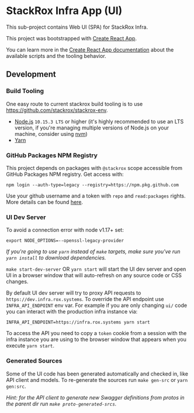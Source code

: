 # StackRox Infra App (UI)

This sub-project contains Web UI (SPA) for StackRox Infra.

This project was bootstrapped with
[Create React App](https://github.com/facebook/create-react-app).

You can learn more in the
[Create React App documentation](https://facebook.github.io/create-react-app/docs/getting-started)
about the available scripts and the tooling behavior.

## Development

### Build Tooling

One easy route to current stackrox build tooling is to use
https://github.com/stackrox/stackrox-env.

- [Node.js](https://nodejs.org/en/) `10.15.3 LTS` or higher (it's highly
  recommended to use an LTS version, if you're managing multiple versions of
  Node.js on your machine, consider using
  [nvm](https://github.com/creationix/nvm))
- [Yarn](https://yarnpkg.com/en/)

### GitHub Packages NPM Registry

This project depends on packages with `@stackrox` scope accessible from GitHub
Packages NPM registry. Get access with:

```
npm login --auth-type=legacy --registry=https://npm.pkg.github.com
```

Use your github username and a token with `repo` and `read:packages` rights.
More details can be found
[here](https://docs.engineering.redhat.com/display/StackRox/Using+GitHub+Packages+with+NPM).

### UI Dev Server

To avoid a connection error with node v1.17+ set:

```
export NODE_OPTIONS=--openssl-legacy-provider
```

_If you're going to use `yarn` instead of `make` targets, make sure you've run
`yarn install` to download dependencies._

`make start-dev-server` OR `yarn start` will start the UI dev server and open UI
in a browser window that will auto-refresh on any source code or CSS changes.

By default UI dev server will try to proxy API requests to
`https://dev.infra.rox.systems`. To override the API endpoint use
`INFRA_API_ENDPOINT` env var. For example if you are only changing `ui/` code
you can interact with the production infra instance via:

```
INFRA_API_ENDPOINT=https://infra.rox.systems yarn start
```

To access the API you need to copy a `token` cookie from a session with the
infra instance you are using to the browser window that appears when you execute
`yarn start`.

### Generated Sources

Some of the UI code has been generated automatically and checked in, like API
client and models. To re-generate the sources run `make gen-src` or
`yarn gen:src`.

_Hint: for the API client to generate new Swagger definitions from protos in the
parent dir run `make proto-generated-srcs`._

